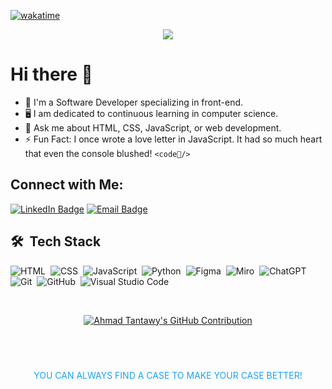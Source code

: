 <!-- Intro  -->
[![wakatime](https://wakatime.com/badge/user/018bb85b-3e32-4462-9f4e-da5bdc23d1a4.svg)](https://wakatime.com/@018bb85b-3e32-4462-9f4e-da5bdc23d1a4)

<!-- Typing SVG by DenverCoder1 - https://github.com/DenverCoder1/readme-typing-svg -->
<p align="center">
  <a href="https://github.com/DenverCoder1/readme-typing-svg">
    <img src="https://readme-typing-svg.herokuapp.com/?lines=Front-end%20web%20developer;Always%20learning%20new%20things&font=Fira%20Code&center=true&width=440&height=45&color=1CA2F1&vCenter=true&size=22">
  </a>
</p>

<!-- About Section -->
# Hi there 👋

- 🚀 I'm a Software Developer specializing in front-end.
- 🖥️ I am dedicated to continuous learning in computer science.
- 💬 Ask me about HTML, CSS, JavaScript, or web development.
- ⚡ Fun Fact: I once wrote a love letter in JavaScript. It had so much heart that even the console blushed! `<code🧡/>`

## Connect with Me:

[![LinkedIn Badge](https://img.shields.io/badge/LinkedIn-Profile-0077B5?style=flat&logo=linkedin&logoColor=white&color=0D76A8)](https://www.linkedin.com/in/ahmadtantawy-dev/)
<a href="ahmadtantawy.dev@gmail.com">
<img src="https://img.shields.io/badge/Email-Contact%20Me-1CA2F1?style=flat&logo=gmail&logoColor=white" alt="Email Badge">
</a>

## 🛠 &nbsp;Tech Stack

![HTML](https://img.shields.io/badge/-HTML-05122A?style=flat&logo=HTML5)&nbsp;
![CSS](https://img.shields.io/badge/-CSS-05122A?style=flat&logo=CSS3&logoColor=1572B6)&nbsp;
![JavaScript](https://img.shields.io/badge/-JavaScript-05122A?style=flat&logo=javascript)&nbsp;
![Python](https://img.shields.io/badge/-Python%20-05122A?style=flat&logo=python)&nbsp;
![Figma](https://img.shields.io/badge/-Figma-05122A?style=flat&logo=figma)&nbsp;
![Miro](https://img.shields.io/badge/-Miro-05122A?style=flat&logo=miro)&nbsp;
![ChatGPT](https://img.shields.io/badge/-ChatGPT-05122A?style=flat&logo=openai)&nbsp;
![Git](https://img.shields.io/badge/-Git-05122A?style=flat&logo=git)&nbsp;
![GitHub](https://img.shields.io/badge/-GitHub-05122A?style=flat&logo=github)&nbsp;
![Visual Studio Code](https://img.shields.io/badge/-Visual%20Studio%20Code-05122A?style=flat&logo=visual-studio-code&logoColor=007ACC)&nbsp;

  <br/>
  <p align="center">
    <a href="https://github.com/ahmad-tantawy">
      <img src="https://github-profile-summary-cards.vercel.app/api/cards/profile-details?username=ahmad-tantawy&theme=github_dark" alt="Ahmad Tantawy's GitHub Contribution"/>
    </a>
  </p>
  
## &nbsp;
  <p align="center" style="color:#1CA2F1;">
      YOU CAN ALWAYS FIND A CASE TO MAKE YOUR CASE BETTER!
  </p>
  
